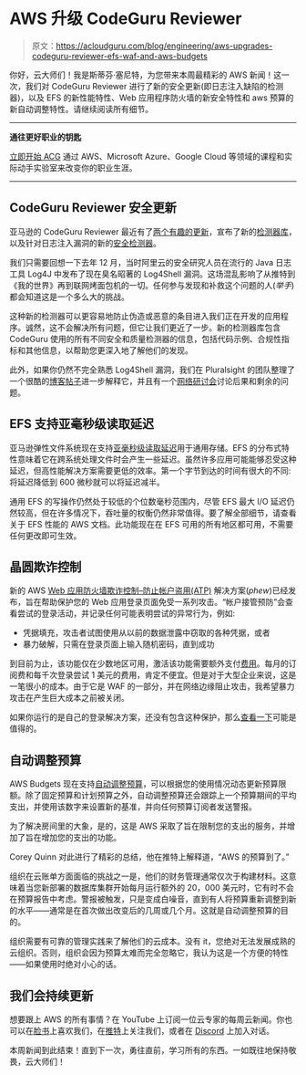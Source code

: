 # AWS 升级 CodeGuru Reviewer 

> 原文：<https://acloudguru.com/blog/engineering/aws-upgrades-codeguru-reviewer-efs-waf-and-aws-budgets>

你好，云大师们！我是斯蒂芬·塞尼特，为您带来本周最精彩的 AWS 新闻！这一次，我们对 CodeGuru Reviewer 进行了新的安全更新(即日志注入缺陷的检测器)，以及 EFS 的新性能特性、Web 应用程序防火墙的新安全特性和 aws 预算的新自动调整特性。请继续阅读所有细节。

* * *

**通往更好职业的钥匙**

[立即开始 ACG](https://acloudguru.com/pricing) 通过 AWS、Microsoft Azure、Google Cloud 等领域的课程和实际动手实验室来改变你的职业生涯。

* * *

## **CodeGuru Reviewer 安全更新**

亚马逊的 CodeGuru Reviewer 最近有了[两个有趣的更新](https://aws.amazon.com/blogs/aws/new-for-amazon-codeguru-reviewer-detector-library-and-security-detectors-for-log-injection-flaws/)，宣布了新的[检测器库](https://aws.amazon.com/about-aws/whats-new/2022/02/codeguru-reviewer-detector-library-repositories/)，以及针对日志注入漏洞的新的[安全检测器](https://aws.amazon.com/about-aws/whats-new/2022/02/amazon-codeguru-reviewer-detects-apache-log4j/)。

我们只需要回想一下去年 12 月，当时阿里云的安全研究人员在流行的 Java 日志工具 Log4J 中发布了现在臭名昭著的 Log4Shell 漏洞。这场混乱影响了从推特到《我的世界》再到联网烤面包机的一切。任何参与发现和补救这个问题的人(*举手*)都会知道这是一个多么大的挑战。

这种新的检测器可以更容易地防止伪造或恶意的条目进入我们正在开发的应用程序。诚然，这不会解决所有问题，但它让我们更近了一步。新的检测器库包含 CodeGuru 使用的所有不同安全和质量检测器的信息，包括代码示例、合规性指标和其他信息，以帮助您更深入地了解他们的发现。

此外，如果你仍然不完全熟悉 Log4Shell 漏洞，我们在 Pluralsight 的团队整理了一个很酷的[博客帖子](https://www.pluralsight.com/blog/security-professional/log4j-vulnerability-security-flaw-and-solution)进一步解释它，并且有一个[网络研讨会](https://www.youtube.com/watch?v=9usNJgRJIW4)讨论后果和剩余的问题。

## **EFS 支持亚毫秒级读取延迟**

亚马逊弹性文件系统现在支持[亚毫秒级读取延迟](https://aws.amazon.com/blogs/aws/amazon-elastic-file-system-update-sub-millisecond-read-latency/)用于通用存储。EFS 的分布式特性意味着它在跨系统处理文件时会产生一些延迟。虽然许多应用可能能够忍受这种延迟，但高性能解决方案需要更低的效率。第一个字节到达的时间有很大的不同:将延迟降低到 600 微秒就可以将延迟减半。

通用 EFS 的写操作仍然处于较低的个位数毫秒范围内，尽管 EFS 最大 I/O 延迟仍然较高，但在许多情况下，吞吐量的权衡仍然非常值得。要了解全部细节，请查看关于 EFS 性能的 AWS 文档。此功能现在在 EFS 可用的所有地区都可用，不需要任何更改即可生效。

## **晶圆欺诈控制**

新的 AWS [Web 应用防火墙欺诈控制–防止帐户盗用(ATP)](https://aws.amazon.com/about-aws/whats-new/2022/02/aws-waf-fraud-control-login-credential-attacks/) 解决方案(*phew*)已经发布，旨在帮助保护您的 Web 应用登录页面免受一系列攻击。“帐户接管预防”会查看尝试的登录活动，并记录任何可能表明尝试的异常行为，例如:

*   凭据填充，攻击者试图使用从以前的数据泄露中窃取的各种凭据，或者
*   暴力破解，只需在登录页面上输入随机密码，直到成功

到目前为止，该功能仅在少数地区可用，激活该功能需要额外支付[费用](https://aws.amazon.com/waf/pricing/)。每月的订阅费和每千次登录尝试 1 美元的费用，肯定不便宜。但是对于大型企业来说，这是一笔很小的成本。由于它是 WAF 的一部分，并在网络边缘阻止攻击，我希望暴力攻击在产生巨大成本之前被关闭。

如果你运行的是自己的登录解决方案，还没有包含这种保护，那么[查看一下](https://docs.aws.amazon.com/waf/latest/developerguide/aws-managed-rule-groups-atp.html)可能是值得的。

## **自动调整预算**

AWS Budgets 现在支持[自动调整预算](https://aws.amazon.com/about-aws/whats-new/2022/02/auto-adjusting-budgets/)，可以根据您的使用情况动态更新预算限额。除了固定预算和计划预算之外，自动调整预算还会跟踪上一个预算期间的平均支出，并使用该数字来设置新的基准，并向任何预算订阅者发送警报。

为了解决房间里的大象，是的，这是 AWS 采取了旨在限制您的支出的服务，并增加了旨在增加您的支出的功能。

Corey Quinn 对此进行了精彩的总结，他在推特上解释道，“AWS 的预算到了。”

组织在云账单方面面临的挑战之一是，他们的财务管理通常仅次于构建材料。这意味着当您新部署的数据库集群开始每月运行额外的 20，000 美元时，它有时不会在预算报告中考虑。警报被触发，只是变成白噪音，直到有人将预算重新调整到新的水平——通常是在首次做出改变后的几周或几个月。这就是自动调整预算的目的。

组织需要有可靠的管理实践来了解他们的云成本。没有 it，您绝对无法发展成熟的云组织。否则，组织会因为预算太难而完全忽略它，我认为这是一个方便的特性——如果使用时绝对小心的话。

## 我们会持续更新

想要跟上 AWS 的所有事情？在 YouTube 上订阅一位云专家的每周云新闻。你也可以在[脸书](https://www.facebook.com/acloudguru)上喜欢我们，在[推特](https://twitter.com/acloudguru)上关注我们，或者在 [Discord](http://discord.gg/acloudguru) 上加入对话。

本周新闻到此结束！直到下一次，勇往直前，学习所有的东西。一如既往地保持敬畏，云大师们！